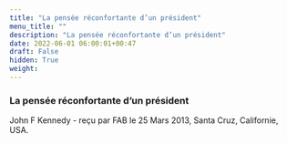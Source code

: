 ```yaml
---
title: "La pensée réconfortante d’un président"
menu_title: ""
description: "La pensée réconfortante d’un président"
date: 2022-06-01 06:00:01+00:47
draft: False
hidden: True
weight:
---
```

### La pensée réconfortante d’un président

John F Kennedy - reçu par FAB le 25 Mars 2013, Santa Cruz, Californie, USA.



